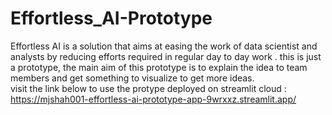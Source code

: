 # Effortless_AI-Prototype
Effortless AI is a solution that aims at easing the work of data scientist and analysts by reducing efforts required in regular day to day work . 
this is just a prototype, the main aim of this prototype is to explain the idea to team members and get something to visualize to get more ideas.  
visit the link below to use the protype deployed on streamlit cloud :
https://mjshah001-effortless-ai-prototype-app-9wrxxz.streamlit.app/
